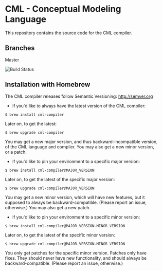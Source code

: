 # CML - Conceptual Modeling Language

This repository contains the source code for the CML compiler.

## Branches

Master

![Build Status](https://travis-ci.org/cmlang/cml-compiler.svg?branch=master)

## Installation with Homebrew

The CML compiler releases follow Semantic Versioning: http://semver.org

- If you'd like to always have the latest version of the CML compiler:

```
$ brew install cml-compiler
```

Later on, to get the latest:

```
$ brew upgrade cml-compiler
```

You may get a new major version,
and thus backward-incompatible version,
of the CML language and compiler.
You may also get a new minor version, or a patch.

- If you'd like to pin your environment to a specific major version:

```
$ brew install cml-compiler@MAJOR_VERSION
```

Later on, to get the latest of the specific major version:

```
$ brew upgrade cml-compiler@MAJOR_VERSION
```

You may get a new minor version,
which will have new features,
but it supposed to always be backward-compatible.
(Please report an issue, otherwise.)
You may also get a new patch.

- If you'd like to pin your environment to a specific minor version:

```
$ brew install cml-compiler@MAJOR_VERSION.MINOR_VERSION
```

Later on, to get the latest of the specific minor version:

```
$ brew upgrade cml-compiler@MAJOR_VERSION.MINOR_VERSION
```

You only get patches for the specific minor version.
Patches only have fixes.
They should never have new functionality,
and should always be backward-compatible.
(Please report an issue, otherwise.)
